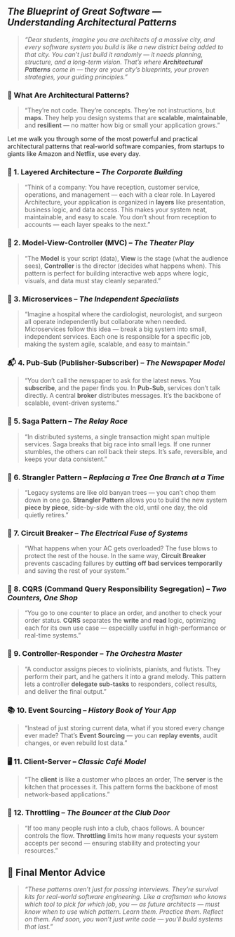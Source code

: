 

## *The Blueprint of Great Software — Understanding Architectural Patterns*

> *“Dear students, imagine you are architects of a massive city, and every software system you build is like a new district being added to that city. You can’t just build it randomly — it needs planning, structure, and a long-term vision. That’s where **Architectural Patterns** come in — they are your city’s blueprints, your proven strategies, your guiding principles.”*



### 🧱 What Are Architectural Patterns?

> “They’re not code. They’re concepts. They’re not instructions, but **maps**.
> They help you design systems that are **scalable**, **maintainable**, and **resilient** — no matter how big or small your application grows.”

Let me walk you through some of the most powerful and practical architectural patterns that real-world software companies, from startups to giants like Amazon and Netflix, use every day.



### 🏢 1. **Layered Architecture** – *The Corporate Building*

> “Think of a company: You have reception, customer service, operations, and management — each with a clear role.
> In Layered Architecture, your application is organized in **layers** like presentation, business logic, and data access. This makes your system neat, maintainable, and easy to scale. You don’t shout from reception to accounts — each layer speaks to the next.”



### 🧩 2. **Model-View-Controller (MVC)** – *The Theater Play*

> “The **Model** is your script (data),
> **View** is the stage (what the audience sees),
> **Controller** is the director (decides what happens when).
> This pattern is perfect for building interactive web apps where logic, visuals, and data must stay cleanly separated.”



### 🧬 3. **Microservices** – *The Independent Specialists*

> “Imagine a hospital where the cardiologist, neurologist, and surgeon all operate independently but collaborate when needed.
> Microservices follow this idea — break a big system into small, independent services. Each one is responsible for a specific job, making the system agile, scalable, and easy to maintain.”



### 📬 4. **Pub-Sub (Publisher-Subscriber)** – *The Newspaper Model*

> “You don’t call the newspaper to ask for the latest news. You **subscribe**, and the paper finds you.
> In **Pub-Sub**, services don’t talk directly. A central **broker** distributes messages. It’s the backbone of scalable, event-driven systems.”



### 🔁 5. **Saga Pattern** – *The Relay Race*

> “In distributed systems, a single transaction might span multiple services. Saga breaks that big race into small legs.
> If one runner stumbles, the others can roll back their steps. It’s safe, reversible, and keeps your data consistent.”



### 🌱 6. **Strangler Pattern** – *Replacing a Tree One Branch at a Time*

> “Legacy systems are like old banyan trees — you can’t chop them down in one go.
> **Strangler Pattern** allows you to build the new system **piece by piece**, side-by-side with the old, until one day, the old quietly retires.”



### 🔌 7. **Circuit Breaker** – *The Electrical Fuse of Systems*

> “What happens when your AC gets overloaded? The fuse blows to protect the rest of the house.
> In the same way, **Circuit Breaker** prevents cascading failures by **cutting off bad services temporarily** and saving the rest of your system.”



### 📖 8. **CQRS (Command Query Responsibility Segregation)** – *Two Counters, One Shop*

> “You go to one counter to place an order, and another to check your order status.
> **CQRS** separates the **write** and **read** logic, optimizing each for its own use case — especially useful in high-performance or real-time systems.”



### 🤖 9. **Controller-Responder** – *The Orchestra Master*

> “A conductor assigns pieces to violinists, pianists, and flutists. They perform their part, and he gathers it into a grand melody.
> This pattern lets a controller **delegate sub-tasks** to responders, collect results, and deliver the final output.”



### 📚 10. **Event Sourcing** – *History Book of Your App*

> “Instead of just storing current data, what if you stored every change ever made?
> That’s **Event Sourcing** — you can **replay events**, audit changes, or even rebuild lost data.”



### 🖥️ 11. **Client-Server** – *Classic Café Model*

> “The **client** is like a customer who places an order,
> The **server** is the kitchen that processes it.
> This pattern forms the backbone of most network-based applications.”



### 🧯 12. **Throttling** – *The Bouncer at the Club Door*

> “If too many people rush into a club, chaos follows. A bouncer controls the flow.
> **Throttling** limits how many requests your system accepts per second — ensuring stability and protecting your resources.”


## 🧭 Final Mentor Advice

> *“These patterns aren’t just for passing interviews. They’re survival kits for real-world software engineering.
> Like a craftsman who knows which tool to pick for which job, you — as future architects — must know when to use which pattern.
> Learn them. Practice them. Reflect on them. And soon, you won’t just write code — you’ll build systems that last.”*



